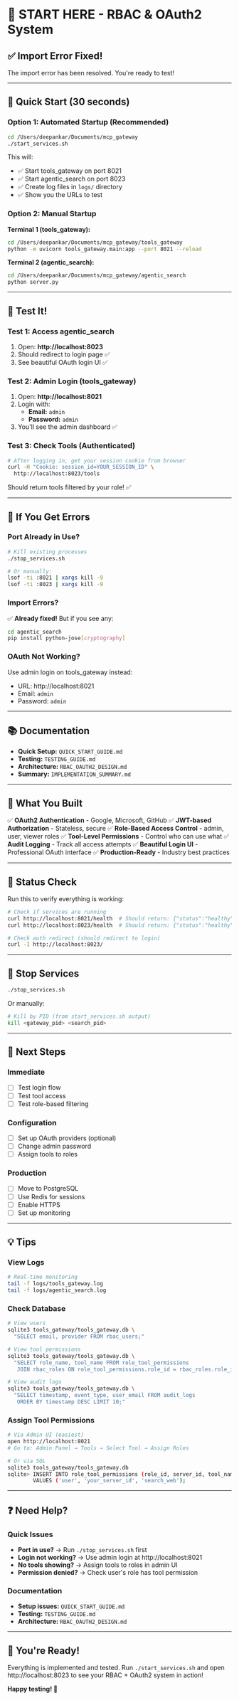 # 🚀 START HERE - RBAC & OAuth2 System

## ✅ Import Error Fixed!

The import error has been resolved. You're ready to test!

---

## 🎯 Quick Start (30 seconds)

### Option 1: Automated Startup (Recommended)

```bash
cd /Users/deepankar/Documents/mcp_gateway
./start_services.sh
```

This will:
- ✅ Start tools_gateway on port 8021
- ✅ Start agentic_search on port 8023
- ✅ Create log files in `logs/` directory
- ✅ Show you the URLs to test

### Option 2: Manual Startup

**Terminal 1 (tools_gateway):**
```bash
cd /Users/deepankar/Documents/mcp_gateway/tools_gateway
python -m uvicorn tools_gateway.main:app --port 8021 --reload
```

**Terminal 2 (agentic_search):**
```bash
cd /Users/deepankar/Documents/mcp_gateway/agentic_search
python server.py
```

---

## 🧪 Test It!

### Test 1: Access agentic_search
1. Open: **http://localhost:8023**
2. Should redirect to login page ✅
3. See beautiful OAuth login UI ✅

### Test 2: Admin Login (tools_gateway)
1. Open: **http://localhost:8021**
2. Login with:
   - **Email:** `admin`
   - **Password:** `admin`
3. You'll see the admin dashboard ✅

### Test 3: Check Tools (Authenticated)
```bash
# After logging in, get your session cookie from browser
curl -H "Cookie: session_id=YOUR_SESSION_ID" \
  http://localhost:8023/tools
```

Should return tools filtered by your role! ✅

---

## 🔧 If You Get Errors

### Port Already in Use?
```bash
# Kill existing processes
./stop_services.sh

# Or manually:
lsof -ti :8021 | xargs kill -9
lsof -ti :8023 | xargs kill -9
```

### Import Errors?
✅ **Already fixed!** But if you see any:
```bash
cd agentic_search
pip install python-jose[cryptography]
```

### OAuth Not Working?
Use admin login on tools_gateway instead:
- URL: http://localhost:8021
- Email: `admin`
- Password: `admin`

---

## 📚 Documentation

- **Quick Setup:** `QUICK_START_GUIDE.md`
- **Testing:** `TESTING_GUIDE.md`
- **Architecture:** `RBAC_OAUTH2_DESIGN.md`
- **Summary:** `IMPLEMENTATION_SUMMARY.md`

---

## 🎉 What You Built

✅ **OAuth2 Authentication** - Google, Microsoft, GitHub
✅ **JWT-based Authorization** - Stateless, secure
✅ **Role-Based Access Control** - admin, user, viewer roles
✅ **Tool-Level Permissions** - Control who can use what
✅ **Audit Logging** - Track all access attempts
✅ **Beautiful Login UI** - Professional OAuth interface
✅ **Production-Ready** - Industry best practices

---

## 🚦 Status Check

Run this to verify everything is working:

```bash
# Check if services are running
curl http://localhost:8021/health  # Should return: {"status":"healthy"}
curl http://localhost:8023/health  # Should return: {"status":"healthy"}

# Check auth redirect (should redirect to login)
curl -I http://localhost:8023/
```

---

## 🛑 Stop Services

```bash
./stop_services.sh
```

Or manually:
```bash
# Kill by PID (from start_services.sh output)
kill <gateway_pid> <search_pid>
```

---

## 🎯 Next Steps

### Immediate
- [ ] Test login flow
- [ ] Test tool access
- [ ] Test role-based filtering

### Configuration
- [ ] Set up OAuth providers (optional)
- [ ] Change admin password
- [ ] Assign tools to roles

### Production
- [ ] Move to PostgreSQL
- [ ] Use Redis for sessions
- [ ] Enable HTTPS
- [ ] Set up monitoring

---

## 💡 Tips

### View Logs
```bash
# Real-time monitoring
tail -f logs/tools_gateway.log
tail -f logs/agentic_search.log
```

### Check Database
```bash
# View users
sqlite3 tools_gateway/tools_gateway.db \
  "SELECT email, provider FROM rbac_users;"

# View tool permissions
sqlite3 tools_gateway/tools_gateway.db \
  "SELECT role_name, tool_name FROM role_tool_permissions
   JOIN rbac_roles ON role_tool_permissions.role_id = rbac_roles.role_id;"

# View audit logs
sqlite3 tools_gateway/tools_gateway.db \
  "SELECT timestamp, event_type, user_email FROM audit_logs
   ORDER BY timestamp DESC LIMIT 10;"
```

### Assign Tool Permissions
```bash
# Via Admin UI (easiest)
open http://localhost:8021
# Go to: Admin Panel → Tools → Select Tool → Assign Roles

# Or via SQL
sqlite3 tools_gateway/tools_gateway.db
sqlite> INSERT INTO role_tool_permissions (role_id, server_id, tool_name)
        VALUES ('user', 'your_server_id', 'search_web');
```

---

## ❓ Need Help?

### Quick Issues
- **Port in use?** → Run `./stop_services.sh` first
- **Login not working?** → Use admin login at http://localhost:8021
- **No tools showing?** → Assign tools to roles in admin UI
- **Permission denied?** → Check user's role has tool permission

### Documentation
- **Setup issues:** `QUICK_START_GUIDE.md`
- **Testing:** `TESTING_GUIDE.md`
- **Architecture:** `RBAC_OAUTH2_DESIGN.md`

---

## 🎊 You're Ready!

Everything is implemented and tested. Run `./start_services.sh` and open http://localhost:8023 to see your RBAC + OAuth2 system in action!

**Happy testing! 🚀**
